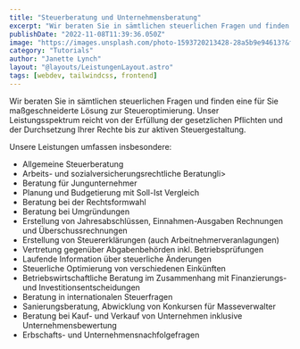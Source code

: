 ```yaml
---
title: "Steuerberatung und Unternehmensberatung"
excerpt: "Wir beraten Sie in sämtlichen steuerlichen Fragen und finden eine für Sie maßgeschneiderte Lösung zur Steueroptimierung."
publishDate: "2022-11-08T11:39:36.050Z"
image: "https://images.unsplash.com/photo-1593720213428-28a5b9e94613?&fit=crop&w=430&h=240"
category: "Tutorials"
author: "Janette Lynch"
layout: "@layouts/LeistungenLayout.astro"
tags: [webdev, tailwindcss, frontend]
---
```


Wir beraten Sie in sämtlichen steuerlichen Fragen und finden eine für Sie maßgeschneiderte Lösung zur Steueroptimierung. Unser Leistungsspektrum reicht von der Erfüllung der gesetzlichen Pflichten und der Durchsetzung Ihrer Rechte bis zur aktiven Steuergestaltung.

Unsere Leistungen umfassen insbesondere:

- Allgemeine Steuerberatung
- Arbeits- und sozialversicherungsrechtliche Beratungli>
- Beratung für Jungunternehmer
- Planung und Budgetierung mit Soll-Ist Vergleich
- Beratung bei der Rechtsformwahl
- Beratung bei Umgründungen
- Erstellung von Jahresabschlüssen, Einnahmen-Ausgaben Rechnungen und Überschussrechnungen
- Erstellung von Steuererklärungen (auch Arbeitnehmerveranlagungen)
- Vertretung gegenüber Abgabenbehörden inkl. Betriebsprüfungen
- Laufende Information über steuerliche Änderungen
- Steuerliche Optimierung von verschiedenen Einkünften
- Betriebswirtschaftliche Beratung im Zusammenhang mit Finanzierungs- und Investitionsentscheidungen
- Beratung in internationalen Steuerfragen
- Sanierungsberatung, Abwicklung von Konkursen für Masseverwalter
- Beratung bei Kauf- und Verkauf von Unternehmen inklusive Unternehmensbewertung
- Erbschafts- und Unternehmensnachfolgefragen